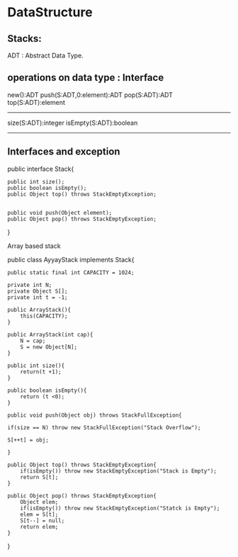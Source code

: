 # DataStructure

Stacks:
-------

ADT : Abstract Data Type.

operations on data type : Interface
----------------------------------
new():ADT
push(S:ADT,0:element):ADT
pop(S:ADT):ADT
top(S:ADT):element

----------------------------------


size(S:ADT):integer
isEmpty(S:ADT):boolean

----------------------------------

Interfaces and exception
-------------------------


public interface Stack{
	
	public int size();
	public boolean isEmpty();
	public Object top() throws StackEmptyException;


	public void push(Object element);
	public Object pop() throws StackEmptyException;

}

Array based stack

public class AyyayStack implements Stack{
	
	public static final int CAPACITY = 1024;

	private int N;
	private Object S[];
	private int t = -1;
	
	public ArrayStack(){
		this(CAPACITY);
	}

	public ArrayStack(int cap){
		N = cap;
		S = new Object[N];
	}

	public int size(){
		return(t +1);
	}

	public boolean isEmpty(){
		return (t <0);
	}

	public void push(Object obj) throws StackFullException{

	if(size == N) throw new StackFullException("Stack Overflow");

	S[++t] = obj;

	}

	public Object top() throws StackEmptyException{
		if(isEmpty()) throw new StackEmptyException("Stack is Empty");
		return S[t];
	}

	public Object pop() throws StackEmptyException{
		Object elem;
		if(isEmpty()) throw new StackEmptyException("Statck is Empty");
		elem = S[t];
		S[t--] = null;
		return elem;
	}

}

